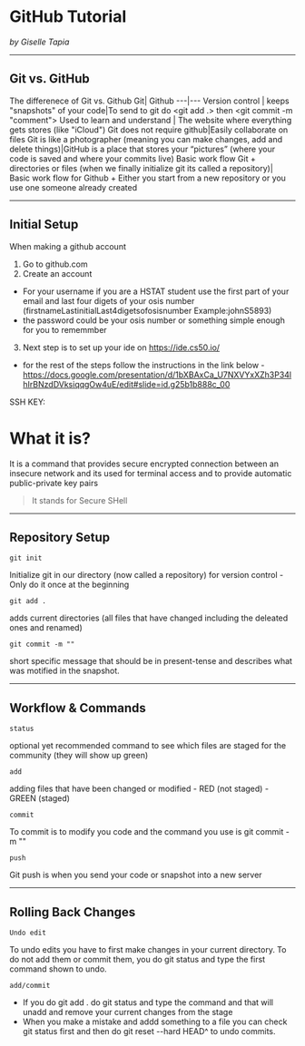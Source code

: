 # GitHub Tutorial

_by Giselle Tapia_

---
## Git vs. GitHub
The differenece of Git vs. Github
Git| Github
---|---
Version control | keeps "snapshots" of your code|To send to git do <git add .> then <git commit -m "comment">
Used to learn and understand | The website where everything gets stores (like "iCloud")
Git does not require github|Easily collaborate on files 
Git is like a photographer (meaning you can make changes, add and delete things)|GitHub is a place that stores your “pictures” (where your code is saved and where your commits live)
Basic work flow Git + directories or files (when we finally initialize git its called a repository)| Basic work flow for Github + Either you start from a new repository or you use one someone already created

---
## Initial Setup
When making a github account 
1. Go to github.com 
2. Create an account
- For your username if you are a HSTAT student use the first part of your email and last four digets of your osis number (firstnameLastinitialLast4digetsofosisnumber Example:johnS5893)
- the password could be your osis number or something simple enough for you to rememmber
3. Next step is to set up your ide on https://ide.cs50.io/
- for the rest of the steps follow the instructions in the link below
    -https://docs.google.com/presentation/d/1bXBAxCa_U7NXVYxXZh3P34lhIrBNzdDVksiqqgOw4uE/edit#slide=id.g25b1b888c_00

SSH KEY: 
# What it is?
It is a command that provides secure encrypted connection between an insecure network and its used for terminal access and to provide automatic public-private key pairs
> It stands for Secure SHell

---
## Repository Setup
    git init
Initialize git in our directory (now called a repository) for version control
    -Only do it once at the beginning 
    
    git add .
adds current directories (all files that  have changed including the deleated ones and renamed)

    git commit -m ""
short specific message that should be in present-tense and describes what was motified in the snapshot.

---
## Workflow & Commands
    status
optional yet recommended command to see which files are staged for the community (they will show up green)

    add
adding files that have been changed or modified 
    - RED (not staged)
    - GREEN (staged)
    
    commit
To commit is to modify you code and the command you use is git commit -m ""

    push
Git push is when you send your code or snapshot into a new server


---
## Rolling Back Changes

    Undo edit
To undo edits you have to first make changes in your current directory. To do not add them or commit them, you do git status and type the first command shown to undo. 

    add/commit
+ If you do git add . do git status and type the command and that will unadd and remove your current changes from the stage
+ When you make a mistake and addd something to a file you can check git status first and then do git reset --hard HEAD^ to undo commits. 